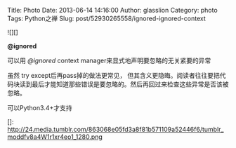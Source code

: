 Title: Photo
Date: 2013-06-14 14:16:00
Author: glasslion
Category: photo
Tags: Python之禅
Slug: post/52930265558/ignored-ignored-context

![][]

**@ignored**

可以用 *@ignored* context manager来显式地声明要忽略的无关紧要的异常

虽然 try except后再pass掉的做法更常见，
但其含义更隐晦。阅读者往往要把代码块读到最后才能知道那些错误是要忽略的。然后再回过来检查这些异常是否该被忽略。

可以Python3.4+才支持

  []: http://24.media.tumblr.com/863068e05fd3a8f81b571109a52446f6/tumblr_moddfv8a4W1r1xr4eo1_1280.png
